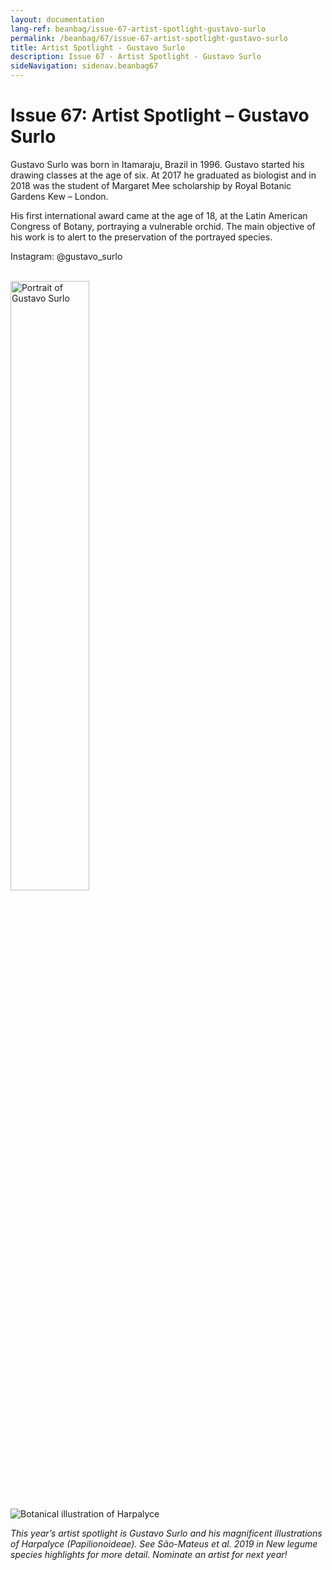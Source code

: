 ```yaml
---
layout: documentation
lang-ref: beanbag/issue-67-artist-spotlight-gustavo-surlo
permalink: /beanbag/67/issue-67-artist-spotlight-gustavo-surlo
title: Artist Spotlight - Gustavo Surlo
description: Issue 67 - Artist Spotlight - Gustavo Surlo
sideNavigation: sidenav.beanbag67
---
```


# Issue 67: Artist Spotlight – Gustavo Surlo

Gustavo Surlo was born in Itamaraju, Brazil in 1996. Gustavo started his drawing classes at the age of six. At 2017 he graduated as biologist and in 2018 was the student of Margaret Mee scholarship by Royal Botanic Gardens Kew – London.

His first international award came at the age of 18, at the Latin American Congress of Botany, portraying a vulnerable orchid. The main objective of his work is to alert to the preservation of the portrayed species.

Instagram: @gustavo_surlo  

<br />
	<img src="/assets/images/Gustavo_Surlo.jpg" alt="Portrait of Gustavo Surlo" width="50%" align="center">
<br />

![Botanical illustration of *Harpalyce*](/assets/images/harpalyce-tombadorensis.jpg)

*This year’s artist spotlight is Gustavo Surlo and his magnificent illustrations of Harpalyce (Papilionoideae). See São-Mateus et al. 2019 in New legume species highlights for more detail. Nominate an artist for next year!*
